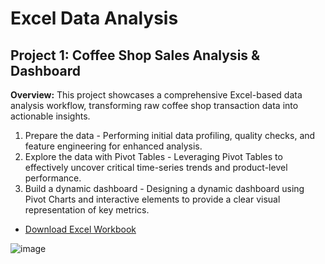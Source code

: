 # Excel Data Analysis 

## Project 1: Coffee Shop Sales Analysis & Dashboard
**Overview:** This project showcases a comprehensive Excel-based data analysis workflow, transforming raw coffee shop transaction data into actionable insights.
  1. Prepare the data - Performing initial data profiling, quality checks, and feature engineering for enhanced analysis.
  2. Explore the data with Pivot Tables - Leveraging Pivot Tables to effectively uncover critical time-series trends and product-level performance.
  3. Build a dynamic dashboard - Designing a dynamic dashboard using Pivot Charts and interactive elements to provide a clear visual representation of key metrics. 
- [Download Excel Workbook](https://github.com/LyKenn-DS/Excel-Projects/blob/c171b45f37f23122728159de36cf6251b70d6198/Coffee%20Shop%20Sales.xlsx)

![image](https://github.com/user-attachments/assets/8fd2913e-59e4-4cc0-8e20-34ad1d807fb3)


